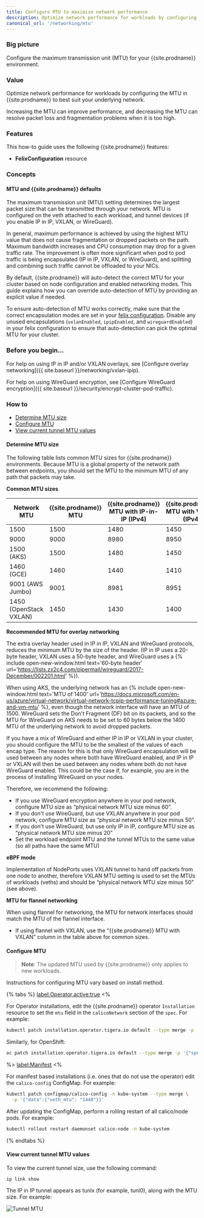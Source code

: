 ```yaml
---
title: Configure MTU to maximize network performance
description: Optimize network performance for workloads by configuring the MTU in Calico to best suit your underlying network.
canonical_url: '/networking/mtu'
---
```


### Big picture

Configure the maximum transmission unit (MTU) for your {{site.prodname}} environment.

### Value

Optimize network performance for workloads by configuring the MTU in {{site.prodname}} to best suit your underlying network.

Increasing the MTU can improve performance, and decreasing the MTU can resolve packet loss and fragmentation problems when it is too high.

### Features

This how-to guide uses the following {{site.prodname}} features:

- **FelixConfiguration** resource

### Concepts

#### MTU and {{site.prodname}} defaults

The maximum transmission unit (MTU) setting determines the largest packet size that can be transmitted through your network. MTU is configured on the veth attached to each workload, and tunnel devices (if you enable IP in IP, VXLAN, or WireGuard).

In general, maximum performance is achieved by using the highest MTU value that does not cause fragmentation or dropped packets on the path. Maximum bandwidth increases and CPU consumption may drop for a given traffic rate.  The improvement is often more significant when pod to pod traffic is being encapsulated (IP in IP, VXLAN, or WireGuard), and splitting and combining such traffic cannot be offloaded to your NICs.

By default, {{site.prodname}} will auto-detect the correct MTU for your cluster based on node configuration and enabled networking modes. This guide explains how you can override auto-detection
of MTU by providing an explicit value if needed.

To ensure auto-detection of MTU works correctly, make sure that the correct encapsulation modes are set in your [felix configuration]({{site.baseurl}}/reference/resources/felixconfig). Disable any unused encapsulations (`vxlanEnabled`, `ipipEnabled`, and `wireguardEnabled`) in your felix configuration to ensure that auto-detection can pick the optimal MTU for your cluster.

### Before you begin...

For help on using IP in IP and/or VXLAN overlays, see [Configure overlay networking]({{ site.baseurl }}/networking/vxlan-ipip).

For help on using WireGuard encryption, see [Configure WireGuard encryption]({{ site.baseurl }}/security/encrypt-cluster-pod-traffic).

### How to

- [Determine MTU size](#determine-mtu-size)
- [Configure MTU](#configure-mtu)
- [View current tunnel MTU values](#view-current-tunnel-mtu-values)

#### Determine MTU size

The following table lists common MTU sizes for {{site.prodname}} environments. Because MTU is a global property of the network path between endpoints, you should set the MTU to the minimum MTU of any path that packets may take.

**Common MTU sizes**

| Network MTU            | {{site.prodname}} MTU | {{site.prodname}} MTU with IP-in-IP (IPv4) | {{site.prodname}} MTU with VXLAN (IPv4) | {{site.prodname}} MTU with WireGuard (IPv4) |
| ---------------------- | --------------------- | ------------------------------------------ | --------------------------------------- | ------------------------------------------- |
| 1500                   | 1500                  | 1480                                       | 1450                                    | 1440                                        |
| 9000                   | 9000                  | 8980                                       | 8950                                    | 8940                                        |
| 1500 (AKS)             | 1500                  | 1480                                       | 1450                                    | 1340                                        |
| 1460 (GCE)             | 1460                  | 1440                                       | 1410                                    | 1400                                        |
| 9001 (AWS Jumbo)       | 9001                  | 8981                                       | 8951                                    | 8941                                        |
| 1450 (OpenStack VXLAN) | 1450                  | 1430                                       | 1400                                    | 1390                                        |

**Recommended MTU for overlay networking**

The extra overlay header used in IP in IP, VXLAN and WireGuard protocols, reduces the minimum MTU by the size of the header. (IP in IP uses a 20-byte header, VXLAN uses a 50-byte header, and WireGuard uses a {% include open-new-window.html text='60-byte header' url='https://lists.zx2c4.com/pipermail/wireguard/2017-December/002201.html' %}).

When using AKS, the underlying network has an {% include open-new-window.html text='MTU of 1400' url='https://docs.microsoft.com/en-us/azure/virtual-network/virtual-network-tcpip-performance-tuning#azure-and-vm-mtu' %}, even though the network interface will have an MTU of 1500.
WireGuard sets the Don't Fragment (DF) bit on its packets, and so the MTU for WireGuard on AKS needs to be set to 60 bytes below the 1400 MTU of the underlying network to avoid dropped packets.

If you have a mix of WireGuard and either IP in IP or VXLAN in your cluster, you should configure the MTU to be the smallest of the values of each encap type. The reason for this is that only WireGuard encapsulation will be used between any nodes where both have WireGuard enabled, and IP in IP or VXLAN will then be used between any nodes where both do not have WireGuard enabled. This could be the case if, for example, you are in the process of installing WireGuard on your nodes.

Therefore, we recommend the following:

- If you use WireGuard encryption anywhere in your pod network, configure MTU size as “physical network MTU size minus 60”.
- If you don't use WireGuard, but use VXLAN anywhere in your pod network, configure MTU size as “physical network MTU size minus 50”.
- If you don't use WireGuard, but use only IP in IP, configure MTU size as “physical network MTU size minus 20”
- Set the workload endpoint MTU and the tunnel MTUs to the same value (so all paths have the same MTU)

**eBPF mode**

Implementation of NodePorts uses VXLAN tunnel to hand off packets from one node to another, therefore VXLAN MTU setting
is used to set the MTUs of workloads (veths) and should be “physical network MTU size minus 50” (see above).

**MTU for flannel networking**

When using flannel for networking, the MTU for network interfaces should match the MTU of the flannel interface.
- If using flannel with VXLAN, use the “{{site.prodname}} MTU with VXLAN” column in the table above for common sizes.

#### Configure MTU

> **Note**: The updated MTU used by {{site.prodname}} only applies to new workloads.

Instructions for configuring MTU vary based on install method.

{% tabs %}
  <label:Operator,active:true>
<%

For Operator installations, edit the {{site.prodname}} operator `Installation` resource to set the `mtu`
field in the `calicoNetwork` section of the `spec`.  For example:

```bash
kubectl patch installation.operator.tigera.io default --type merge -p '{"spec":{"calicoNetwork":{"mtu":1440}}}'
```

Similarly, for OpenShift:

```bash
oc patch installation.operator.tigera.io default --type merge -p '{"spec":{"calicoNetwork":{"mtu":1440}}}'
```
%>
  <label:Manifest>
<%

For manifest based installations (i.e. ones that do not use the operator) edit the `calico-config` ConfigMap. For example:

```bash
kubectl patch configmap/calico-config -n kube-system --type merge \
  -p '{"data":{"veth_mtu": "1440"}}'
```

After updating the ConfigMap, perform a rolling restart of all calico/node pods. For example:

```bash
kubectl rollout restart daemonset calico-node -n kube-system
```

{% endtabs %}

#### View current tunnel MTU values

To view the current tunnel size, use the following command:

`ip link show`

The IP in IP tunnel appears as tunlx (for example, tunl0), along with the MTU size. For example:

![Tunnel MTU]({{site.baseurl}}/images/tunnel.png)
